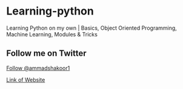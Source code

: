 # Learning-python

Learning Python on my own | Basics, Object Oriented Programming, Machine Learning, Modules &amp; Tricks

## Follow me on Twitter

<a href="https://twitter.com/ammadshakoor1?ref_src=twsrc%5Etfw" class="twitter-follow-button" data-show-count="false">Follow @ammadshakoor1</a>

[Link of Website](https://medium.freecodecamp.org/learning-python-from-zero-to-hero-120ea540b567)

